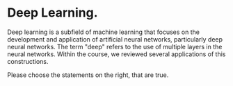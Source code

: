 # Deep Learning.

Deep learning is a subfield of machine learning that focuses on the development and application of artificial neural networks, particularly deep neural networks. The term "deep" refers to the use of multiple layers in the neural networks. Within the course, we reviewed several applications of this constructions.

Please choose the statements on the right, that are true. 